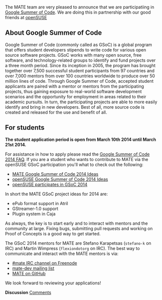 <!-- 
.. link: 
.. description: MATE Desktop Google Summer of Code (GSoC) 2014 participation with openSUSE
.. tags: GSoC,openSUSE
.. date: 2014/03/10 13:14:31
.. title: MATE is participating in GSoC 2014
.. slug: 2014-03-10-mate-desktop-gsoc-2014
.. author: Martin Wimpress
-->

The MATE team are very pleased to announce that we are participatiing in 
[Google Summer of Code](http://www.google-melange.com/). We are doing this 
in partnership with our good friends at [openSUSE](http://www.opensuse.org)

## About Google Summer of Code

Google Summer of Code (commonly called as GSoC) is a global program that 
offers student developers stipends to write code for various open source 
software projects. GSoC works with many open source, free software, and 
technology-related groups to identify and fund projects over a three month 
period. Since its inception in 2005, the program has brought together over 
7,500 successful student participants from 97 countries and over 7,000 
mentors from over 100 countries worldwide to produce over 50 million lines 
of code. Through Google Summer of Code, accepted student applicants are 
paired with a mentor or mentors from the participating projects, thus 
gaining exposure to real-world software development scenarios and the 
opportunity for employment in areas related to their academic pursuits. In 
turn, the participating projects are able to more easily identify and bring 
in new developers. Best of all, more source code is created and released for 
the use and benefit of all.

## For students

**The student application period is open from March 10th 2014 until March 21st 2014.**

For assistance in how to apply please read the [Google Summer of Code 2014 
FAQ](http://www.google-melange.com/gsoc/document/show/gsoc_program/google/gsoc2014/help_page). 
If you are a student who wants to contribute to MATE via the openSUSE GSoC 
participation you'll what to check out the following:

  * [MATE Google Summer of Code 2014 Ideas](http://wiki.mate-desktop.org/gsoc:2014)
  * [openSUSE Google Summer of Code 2014 Ideas](https://en.opensuse.org/openSUSE:GSOC_ideas)
  * [openSUSE participates in GSoC 2014](https://news.opensuse.org/2014/03/04/opensuse-participates-in-gsoc-2014/)

In short the MATE GSoC project ideas for 2014 are:

  * ePub format support in Atril
  * GStreamer-1.0 support
  * Plugin system in Caja

As always, the key is to start early and to interact with mentors and the 
community at large. Fixing bugs, submitting pull requests and working on Proof 
of Concepts is a good way to get started.

The GSoC 2014 mentors for MATE are Stefano Karapetsas (`stefano-k` on IRC) and 
Martin Wimpress (`flexiondotorg` on IRC). The best way to communicate and 
interact with the MATE mentors is via:

  * [#mate IRC channel on Freenode](https://webchat.freenode.net/?channels=#mate)
  * [mate-dev mailing list](http://ml.mate-desktop.org/listinfo/)
  * [MATE on GitHub](https://github.com/mate-desktop)

We look forward to reviewing your applications!

<div class="alert alert-success">
<strong>Discussion</strong> <a href="http://forums.mate-desktop.org/viewtopic.php?f=20&t=2952" class="alert-link">Comments</a>
</div>
